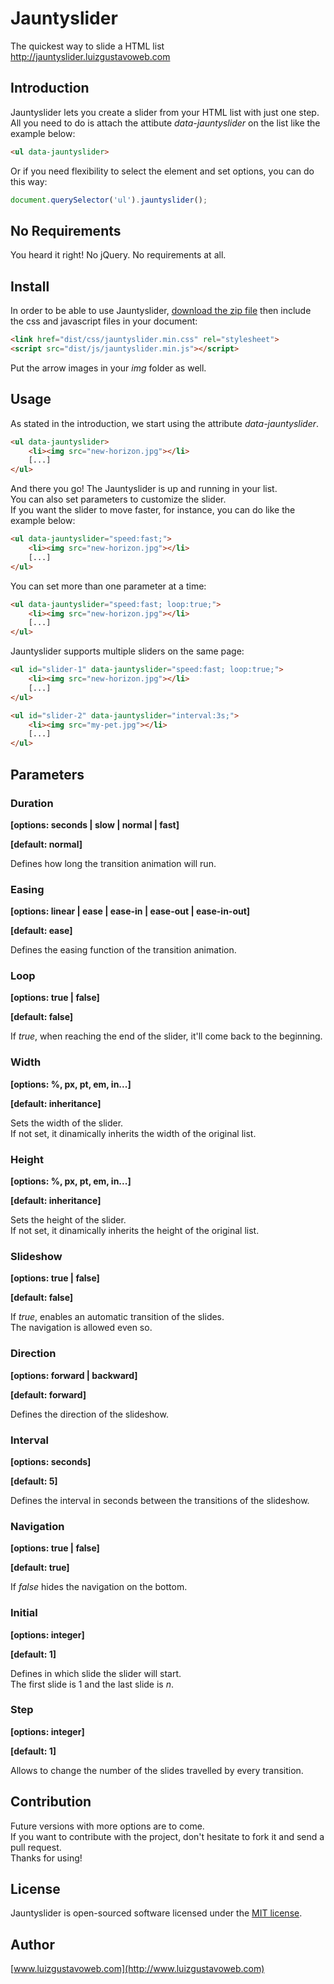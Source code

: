 # Jauntyslider
The quickest way to slide a HTML list<br>http://jauntyslider.luizgustavoweb.com

## Introduction
Jauntyslider lets you create a slider from your HTML list with just one step. All you need to do is attach the attibute *data-jauntyslider* on the  list like the example below:

```html
<ul data-jauntyslider>
```

Or if you need flexibility to select the element and set options, you can do this way:

```js
document.querySelector('ul').jauntyslider();
```

## No Requirements
You heard it right! No jQuery. No requirements at all.<br>

## Install
In order to be able to use Jauntyslider, [download the zip file](https://github.com/lgustavoms/jauntyslider/archive/master.zip) then include the css and javascript files in your document:

```html
<link href="dist/css/jauntyslider.min.css" rel="stylesheet">
<script src="dist/js/jauntyslider.min.js"></script>
```

Put the arrow images in your *img* folder as well.

## Usage
As stated in the introduction, we start using the attribute *data-jauntyslider*.

```html
<ul data-jauntyslider>
	<li><img src="new-horizon.jpg"></li>
	[...]
</ul>
```

And there you go! The Jauntyslider is up and running in your list.<br>
You can also set parameters to customize the slider.<br>
If you want the slider to move faster, for instance, you can do like the example below:

```html
<ul data-jauntyslider="speed:fast;">
	<li><img src="new-horizon.jpg"></li>
	[...]
</ul>
```

You can set more than one parameter at a time:

```html
<ul data-jauntyslider="speed:fast; loop:true;">
	<li><img src="new-horizon.jpg"></li>
	[...]
</ul>
```

Jauntyslider supports multiple sliders on the same page:

```html
<ul id="slider-1" data-jauntyslider="speed:fast; loop:true;">
	<li><img src="new-horizon.jpg"></li>
	[...]
</ul>

<ul id="slider-2" data-jauntyslider="interval:3s;">
	<li><img src="my-pet.jpg"></li>
	[...]
</ul>
```

## Parameters

### Duration

**[options: seconds | slow | normal | fast]**

**[default: normal]**

Defines how long the transition animation will run.

### Easing

**[options: linear | ease | ease-in | ease-out | ease-in-out]**

**[default: ease]**

Defines the easing function of the transition animation.

### Loop

**[options: true | false]**

**[default: false]**

If *true*, when reaching the end of the slider, it'll come back to the beginning.

### Width

**[options: %, px, pt, em, in...]**

**[default: inheritance]**

Sets the width of the slider.<br>
If not set, it dinamically inherits the width of the original list.

### Height

**[options: %, px, pt, em, in...]**

**[default: inheritance]**

Sets the height of the slider.<br>
If not set, it dinamically inherits the height of the original list.

### Slideshow

**[options: true | false]**

**[default: false]**

If *true*, enables an automatic transition of the slides.<br>
The navigation is allowed even so.

### Direction

**[options: forward | backward]**

**[default: forward]**

Defines the direction of the slideshow.

### Interval

**[options: seconds]**

**[default: 5]**

Defines the interval in seconds between the transitions of the slideshow.

### Navigation

**[options: true | false]**

**[default: true]**

If *false* hides the navigation on the bottom.

### Initial

**[options: integer]**

**[default: 1]**

Defines in which slide the slider will start.<br>
The first slide is 1 and the last slide is *n*.

### Step

**[options: integer]**

**[default: 1]**

Allows to change the number of the slides travelled by every transition.

## Contribution
Future versions with more options are to come.<br>
If you want to contribute with the project, don't hesitate to fork it and send a pull request.<br>
Thanks for using!

## License
Jauntyslider is open-sourced software licensed under the [MIT license](http://opensource.org/licenses/MIT).

## Author
[www.luizgustavoweb.com](http://www.luizgustavoweb.com)
